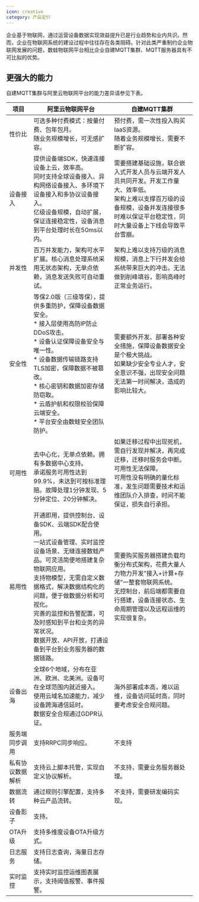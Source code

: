 ```yaml
---
icon: creative
category: 产品定价
---
```

企业基于物联网，通过运营设备数据实现效益提升已是行业趋势和业内共识。然而，企业在物联网系统的建设过程中往往存在各类阻碍。针对此类严重制约企业物联网发展的问题，数蛙物联网平台相比企业自建MQTT集群、MQTT服务器具有不可比拟的优势。

## 更强大的能力

自建MQTT集群与阿里云物联网平台的能力差异请参见下表。

  
| 项目 | 阿里云物联网平台 | 自建MQTT集群 |
| --- | --- | --- |
| 性价比 | 可选多种付费模式：按量付费、包年包月。<br>随业务规模增长，可无感扩容。 | 预付费，需一次性投入购买IaaS资源。<br>随着业务规模增长，需要不断扩容。|
| 设备接入 | 提供设备端SDK，快速连接设备上云，效率高。<br>同时支持全球设备接入、异构网络设备接入、多环境下设备接入和多协议设备接入。<br>亿级设备规模，自动扩展，保证连接稳定性，设备消息到平台处理时长在50ms以内。| 需要搭建基础设施，联合嵌入式开发人员与云端开发人员共同开发。开发工作量大、效率低。<br>架构上难以支撑百万级的设备规模，设备并发连接很多时难以保证平台稳定性，同时大量设备上下线会导致平台雪崩。|
| 并发性 | 百万并发能力，架构可水平扩展。核心消息处理系统采用无状态架构，无单点依赖，消息发送失败可自动重试。 | 架构上难以支持万级的消息规模，消息上下行并发会给系统带来巨大的冲击。无法做到削峰填谷，影响高峰时正常业务运行。 |
| 安全性 | 等保2.0版（三级等保），提供多重防护，保障设备数据安全。<br> * 接入层使用高防IP防止DDoS攻击。 <br> * 设备认证保障设备安全与唯一性。<br>  *   设备数据传输链路支持TLS加密，保障数据不被篡改。<br> * 核心密钥和数据加密存储防窃取。<br> * 云盾护航和权限校验保障云端安全。<br> * 平台安全由数蛙安全团队防护。| 需要额外开发、部署各种安全措施，保障设备数据安全是个极大挑战。<br> 如果缺少安全专业人才，安全意识不强，出现安全问题无法第一时间解决，造成的影响比较大。|
| 可用性 | <br>去中心化，无单点依赖。拥有多数据中心支持。<br>承诺服务可用性达到99.9%，未达到可按标准理赔。故障处理1分钟发现、5分钟定位、20分钟解决。 | 如果迁移过程中出现死机，需自行发现并解决，再完成迁移，迁移时服务会中断。可用性无法保障。<br> 可用性没有明确的量化标准，发生问题需要技术和运维团队介入排查，时间不能保证，损失自行承担。|
| 易用性 | 开通即用，提供控制台、设备SDK、云端SDK配合使用。<br> 一站式设备管理、实时监控设备场景、无缝连接数蛙产品。可灵活简便地搭建复杂物联网应用。<br>支持物模型，无需自定义数据格式，解决数据结构化的问题，便于做数据分析和可视化。<br>完善的监控和告警配置，可及时感知到平台和业务的异常状况。<br>数据开放、API开放，打通设备到平台到业务服务器的数据链路。 | 需要购买服务器搭建负载均衡分布式架构，花费大量人力物力开发”接入+计算+存储”一整套物联网系统。<br>无控制台，前后端都需要自行搭建，设备连接状态、生命周期管理以及远程运维的实现很复杂。|
| 设备出海 | 全球6个地域，分布在亚洲、欧洲、北美洲。设备可在全球范围内就近接入。<br>使用云域名加速能力，减少设备跨海通信延时。<br>数据安全合规通过GDPR认证。 | 海外部署成本高，难以运维，设备访问延时高，同时要考虑安全合规问题。 |
| 服务端同步调用 | 支持RRPC同步响应。 | 不支持 |
| 私有协议数据解析 | 支持云上脚本托管，实现自定义协议解析。 | 不支持，需要业务服务器处理。 |
| 数据流转 | 通过规则引擎配置，支持多种云产品流转。 | 不支持，需要研发编码实现。 |
| 设备影子 | 支持。 |
| OTA升级 | 支持多维度设备OTA升级方式。 |
| 日志服务 | 支持日志查询，海量日志存储。 |
| 实时监控 | 支持实时监控运维图表展示，支持阈值报警、事件报警。 |
